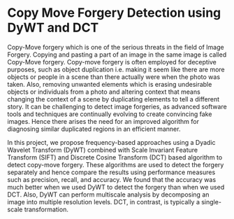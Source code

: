 # Copy Move Forgery Detection using DyWT and DCT 

Copy-Move forgery which is one of the serious threats in the field of Image Forgery. Copying and pasting a part of an image in the same image is called Copy-Move forgery. Copy-move forgery is often employed for deceptive purposes, such as object duplication i.e. making it seem like there are more objects or people in a scene than there actually were when the photo was taken. Also, removing unwanted elements which is erasing undesirable objects or individuals from a photo and altering context that means changing the context of a scene by duplicating elements to tell a different story. It can be challenging to detect image forgeries, as advanced software tools and techniques are continually evolving to create convincing fake images. Hence there arises the need for an improved algorithm for diagnosing similar duplicated regions in an efficient manner. 

In this project, we propose frequency-based approaches using a Dyadic Wavelet Transform (DyWT) combined with Scale Invariant Feature Transform (SIFT) and Discrete Cosine Transform (DCT) based algorithm to detect copy-move forgery. These algorithms are used to detect the forgery separately and hence compare the results using performance measures such as precision, recall, and accuracy. We found that the accuracy was much better when we used DyWT to detect the forgery than when we used DCT. Also, DyWT can perform multiscale analysis by decomposing an image into multiple resolution levels. DCT, in contrast, is typically a single-scale transformation.

